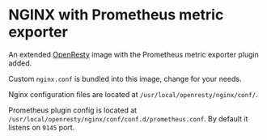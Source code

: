 # NGINX with Prometheus metric exporter

An extended [OpenResty](https://hub.docker.com/r/openresty/openresty/) image with the Prometheus metric 
exporter plugin added.

Custom `nginx.conf` is bundled into this image, change for your needs.

Nginx configuration files are located at `/usr/local/openresty/nginx/conf/`. 

Prometheus plugin config is located at `/usr/local/openresty/nginx/conf/conf.d/prometheus.conf`. By 
default it listens on `9145` port.